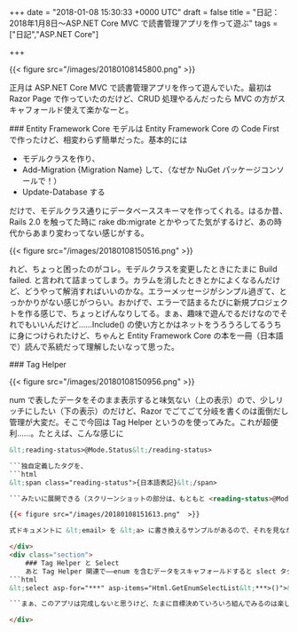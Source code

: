 
+++
date = "2018-01-08 15:30:33 +0000 UTC"
draft = false
title = "日記：2018年1月8日～ASP.NET Core MVC で読書管理アプリを作って遊ぶ"
tags = ["日記","ASP.NET Core"]

+++


{{< figure src="/images/20180108145800.png"  >}}

正月は ASP.NET Core MVC で読書管理アプリを作って遊んでいた。最初は Razor Page で作っていたのだけど、CRUD 処理やるんだったら MVC の方がスキャフォールド使えて楽かなーと。

<div class="section">
    ### Entity Framework Core
    モデルは Entity Framework Core の Code First で作ったけど、相変わらず簡単だった。基本的には

<ul>
<li>モデルクラスを作り、</li>
<li>Add-Migration {Migration Name} して、（なぜか NuGet パッケージコンソールで！）</li>
<li>Update-Database する</li>
</ul>だけで、モデルクラス通りにデータベーススキーマを作ってくれる。はるか昔、Rails 2.0 を触ってた時に rake db:migrate とかやってた気がするけど、あの時代からあまり変わってない感じがする。

{{< figure src="/images/20180108150516.png"  >}}

れど、ちょっと困ったのがコレ。モデルクラスを変更したときにたまに Build failed. と言われて詰まってしまう。カラムを消したときとかによくなるんだけど、どうやって解消すればいいのかな。エラーメッセージがシンプル過ぎて、とっかかりがない感じがつらい。おかげで、エラーで詰まるたびに新規プロジェクトを作る感じで、ちょっとげんなりしてる。まぁ、趣味で遊んでるだけなのでそれでもいいんだけど……Include() の使い方とかはネットをうろうろしてるうちに身につけられたけど、ちゃんと Entity Framework Core の本を一冊（日本語で）読んで系統だって理解したいなって思った。

</div>
<div class="section">
    ### Tag Helper
    

{{< figure src="/images/20180108150956.png"  >}}

num で表したデータをそのまま表示すると味気ない（上の表示）ので、少しリッチにしたい（下の表示）のだけど、Razor でごてごて分岐を書くのは面倒だし管理が大変だ。そこで今回は Tag Helper というのを使ってみた。これが超便利……。たとえば、こんな感じに
```html
&lt;reading-status>@Mode.Status&lt;/reading-status>

```独自定義したタグを、
```html
&lt;span class="reading-status">{日本語表記}&lt;/span>

```みたいに展開できる（スクリーンショットの部分は、もともと <reading-status>@Mode.Status</reading-status> という簡素な記述だった）。Web Components みたいなのをサーバーサイドで処理できるイメージかな？

{{< figure src="/images/20180108151613.png"  >}}

式ドキュメントに &lt;email> を &lt;a> に書き換えるサンプルがあるので、それを見ながら作るといい感じ。[ASP.NET Core のタグ ヘルパー](https://docs.microsoft.com/ja-jp/aspnet/core/mvc/views/tag-helpers/intro)ただ、独自定義したタグを閉じて書く（&lt;foo />）と、SetContent() でタグの中身を設定できなくてちょっとハマった。開いて書く（&lt;foo>&lt;/foo>）と期待通りに動く。

</div>
<div class="section">
    ### Tag Helper と Select
    あと Tag Helper 関連で――enum を含むデータをスキャフォールドすると slect タグが出力されるんだけど、そのアイテムが空なので少し困った。これは Html.GetEnumSelectList&lt;***>()" で解決できる。
```html
&lt;select asp-for="***" asp-items="Html.GetEnumSelectList&lt;***>()">&lt;/select>

```まぁ、このアプリは完成しないと思うけど、たまに目標決めていろいろ組んでみるのは楽しい。楽しみでやっているから、バックエンドを作るのが面倒になったらインターフェイスを、インターフェイスで不都合が出たらバックエンドを、みたいな感じでちょろちょろ齧って、最終的には訳が分からなくなって、また最初から作り直す――というのを繰り返しているだけだから、たいして技術力はつかないんだけどね。“楽しくないこと（≒めんどうくさいこと、むずかしくてわかんないこと）”を乗り越えていかないから、その下でウロウロしてるだけ。お仕事でやる人と趣味でやる人の差って、こういうのでつくんだろうな。趣味は趣味でも、謎のモチベーションで困難を乗り越えてしまうタイプも、前者に属するんだろうと思う。ウチは下手の横好きなので、底辺でちょろちょろして遊んでるだけだけど、すごい人の言うことがなんとなくわかるレベルは保っていきたい。

</div>

